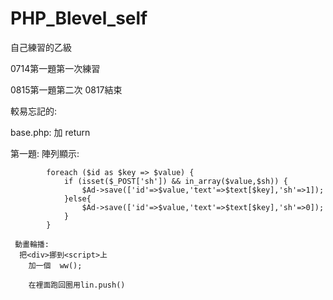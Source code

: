 # PHP_Blevel_self
自己練習的乙級



0714第一題第一次練習


0815第一題第二次
0817結束



較易忘記的:

base.php:
加 return


第一題:
    陣列顯示:
    
            foreach ($id as $key => $value) {
                if (isset($_POST['sh']) && in_array($value,$sh)) {
                    $Ad->save(['id'=>$value,'text'=>$text[$key],'sh'=>1]); 
                }else{
                    $Ad->save(['id'=>$value,'text'=>$text[$key],'sh'=>0]);
                }
            }
            
     動畫輪播:
      把<div>挪到<script>上
        加一個  ww();
        
        在裡面跑回圈用lin.push()
        
        
